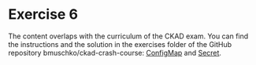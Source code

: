 # Exercise 6

The content overlaps with the curriculum of the CKAD exam. You can find the instructions and the solution in the exercises folder of the GitHub repository bmuschko/ckad-crash-course: [ConfigMap](https://github.com/bmuschko/ckad-crash-course/tree/master/exercises/02-creating-using-configmap) and [Secret](https://github.com/bmuschko/ckad-crash-course/tree/master/exercises/03-creating-using-secret).